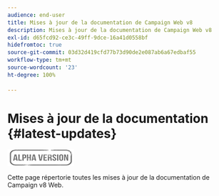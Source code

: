 ```yaml
---
audience: end-user
title: Mises à jour de la documentation de Campaign Web v8
description: Mises à jour de la documentation de Campaign Web v8
exl-id: d65fcd92-ce3c-49ff-9dce-16a41d0558bf
hidefromtoc: true
source-git-commit: 03d32d419cfd77b73d90de2e087ab6a67edbaf55
workflow-type: tm+mt
source-wordcount: '23'
ht-degree: 100%

---
```


# Mises à jour de la documentation {#latest-updates}

![](../assets/do-not-localize/badge.png)

Cette page répertorie toutes les mises à jour de la documentation de Campaign v8 Web.
